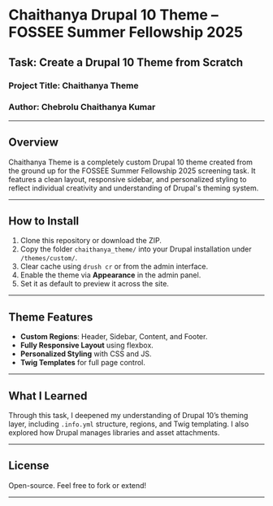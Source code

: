 
# Chaithanya Drupal 10 Theme – FOSSEE Summer Fellowship 2025

## Task: Create a Drupal 10 Theme from Scratch

### Project Title: Chaithanya Theme
### Author: Chebrolu Chaithanya Kumar

---

## Overview
Chaithanya Theme is a completely custom Drupal 10 theme created from the ground up for the FOSSEE Summer Fellowship 2025 screening task. It features a clean layout, responsive sidebar, and personalized styling to reflect individual creativity and understanding of Drupal's theming system.

---

## How to Install

1. Clone this repository or download the ZIP.
2. Copy the folder `chaithanya_theme/` into your Drupal installation under `/themes/custom/`.
3. Clear cache using `drush cr` or from the admin interface.
4. Enable the theme via **Appearance** in the admin panel.
5. Set it as default to preview it across the site.

---

## Theme Features

- **Custom Regions**: Header, Sidebar, Content, and Footer.
- **Fully Responsive Layout** using flexbox.
- **Personalized Styling** with CSS and JS.
- **Twig Templates** for full page control.

---

## What I Learned

Through this task, I deepened my understanding of Drupal 10’s theming layer, including `.info.yml` structure, regions, and Twig templating. I also explored how Drupal manages libraries and asset attachments.

---

## License

Open-source. Feel free to fork or extend!

---
